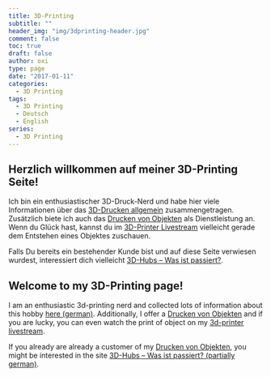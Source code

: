 ```yaml
---
title: 3D-Printing
subtitle: ""
header_img: "img/3dprinting-header.jpg"
comment: false
toc: true
draft: false
author: oxi
type: page
date: "2017-01-11"
categories:
  - 3D Printing
tags:
  - 3D Printing
  - Deutsch
  - English
series:
  - 3D Printing
---
```

## Herzlich willkommen auf meiner 3D-Printing Seite!

Ich bin ein enthusiastischer 3D-Druck-Nerd und habe hier viele Informationen über das [3D-Drucken allgemein](./3d-printing-background/) zusammengetragen. Zusätzlich biete ich auch das [Drucken von Objekten](./3d-printing-service/) als Dienstleistung an. Wenn du Glück hast, kannst du im [3D-Printer Livestream](./3d-printer-livestream/) vielleicht gerade dem Entstehen eines Objektes zuschauen.

Falls Du bereits ein bestehender Kunde bist und auf diese Seite verwiesen wurdest, interessiert dich vielleicht [3D-Hubs – Was ist passiert?](./posts/2018-09-28-3d-hubs-was-ist-passiert/).

## Welcome to my 3D-Printing page!

I am an enthusiastic 3d-printing nerd and collected lots of information about this hobby [here (german)](./3d-printing-background/). Additionally, I offer a [Drucken von Objekten](./3d-printing-service/) and if you are lucky, you can even watch the print of object on my [3d-printer livestream](./3d-printer-livestream/).

If you already are already a customer of my [Drucken von Objekten](./3d-printing-service/), you might be interested in the site [3D-Hubs – Was ist passiert? (partially german)](./posts/2018-09-28-3d-hubs-was-ist-passiert/).
